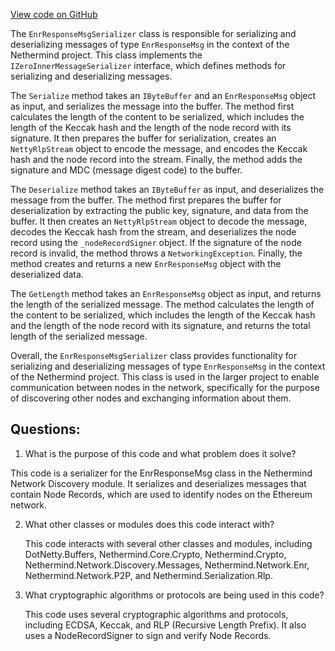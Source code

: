 [View code on GitHub](https://github.com/nethermindeth/nethermind/Nethermind.Network.Discovery/Serializers/EnrResponseMsgSerializer.cs)

The `EnrResponseMsgSerializer` class is responsible for serializing and deserializing messages of type `EnrResponseMsg` in the context of the Nethermind project. This class implements the `IZeroInnerMessageSerializer` interface, which defines methods for serializing and deserializing messages.

The `Serialize` method takes an `IByteBuffer` and an `EnrResponseMsg` object as input, and serializes the message into the buffer. The method first calculates the length of the content to be serialized, which includes the length of the Keccak hash and the length of the node record with its signature. It then prepares the buffer for serialization, creates an `NettyRlpStream` object to encode the message, and encodes the Keccak hash and the node record into the stream. Finally, the method adds the signature and MDC (message digest code) to the buffer.

The `Deserialize` method takes an `IByteBuffer` as input, and deserializes the message from the buffer. The method first prepares the buffer for deserialization by extracting the public key, signature, and data from the buffer. It then creates an `NettyRlpStream` object to decode the message, decodes the Keccak hash from the stream, and deserializes the node record using the `_nodeRecordSigner` object. If the signature of the node record is invalid, the method throws a `NetworkingException`. Finally, the method creates and returns a new `EnrResponseMsg` object with the deserialized data.

The `GetLength` method takes an `EnrResponseMsg` object as input, and returns the length of the serialized message. The method calculates the length of the content to be serialized, which includes the length of the Keccak hash and the length of the node record with its signature, and returns the total length of the serialized message.

Overall, the `EnrResponseMsgSerializer` class provides functionality for serializing and deserializing messages of type `EnrResponseMsg` in the context of the Nethermind project. This class is used in the larger project to enable communication between nodes in the network, specifically for the purpose of discovering other nodes and exchanging information about them.
## Questions: 
 1. What is the purpose of this code and what problem does it solve?
   
   This code is a serializer for the EnrResponseMsg class in the Nethermind Network Discovery module. It serializes and deserializes messages that contain Node Records, which are used to identify nodes on the Ethereum network.

2. What other classes or modules does this code interact with?
   
   This code interacts with several other classes and modules, including DotNetty.Buffers, Nethermind.Core.Crypto, Nethermind.Crypto, Nethermind.Network.Discovery.Messages, Nethermind.Network.Enr, Nethermind.Network.P2P, and Nethermind.Serialization.Rlp.

3. What cryptographic algorithms or protocols are being used in this code?
   
   This code uses several cryptographic algorithms and protocols, including ECDSA, Keccak, and RLP (Recursive Length Prefix). It also uses a NodeRecordSigner to sign and verify Node Records.